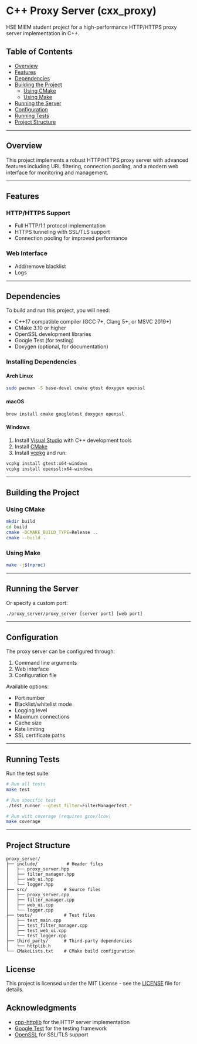 # C++ Proxy Server (cxx_proxy)

HSE MIEM student project for a high-performance HTTP/HTTPS proxy server implementation in C++.

## Table of Contents

- [Overview](#overview)
- [Features](#features)
- [Dependencies](#dependencies)
- [Building the Project](#building-the-project)
  - [Using CMake](#using-cmake)
  - [Using Make](#using-make)
- [Running the Server](#running-the-server)
- [Configuration](#configuration)
- [Running Tests](#running-tests)
- [Project Structure](#project-structure)

---

## Overview

This project implements a robust HTTP/HTTPS proxy server with advanced features including URL filtering, connection pooling, and a modern web interface for monitoring and management.

---

## Features

### HTTP/HTTPS Support

- Full HTTP/1.1 protocol implementation
- HTTPS tunneling with SSL/TLS support
- Connection pooling for improved performance

### Web Interface

- Add/remove blacklist
- Logs

---

## Dependencies

To build and run this project, you will need:

- C++17 compatible compiler (GCC 7+, Clang 5+, or MSVC 2019+)
- CMake 3.10 or higher
- OpenSSL development libraries
- Google Test (for testing)
- Doxygen (optional, for documentation)

### Installing Dependencies

#### Arch Linux
```bash
sudo pacman -S base-devel cmake gtest doxygen openssl
```

#### macOS
```bash
brew install cmake googletest doxygen openssl
```

#### Windows
1. Install [Visual Studio](https://visualstudio.microsoft.com/) with C++ development tools
2. Install [CMake](https://cmake.org/download/)
3. Install [vcpkg](https://github.com/Microsoft/vcpkg) and run:
```bash
vcpkg install gtest:x64-windows
vcpkg install openssl:x64-windows
```

---

## Building the Project

### Using CMake

```bash
mkdir build
cd build
cmake -DCMAKE_BUILD_TYPE=Release ..
cmake --build .
```

### Using Make

```bash
make -j$(nproc)
```

---

## Running the Server

Or specify a custom port:
```bash
./proxy_server/proxy_server [server port] [web port]
```

---

## Configuration

The proxy server can be configured through:
1. Command line arguments
2. Web interface
3. Configuration file

Available options:
- Port number
- Blacklist/whitelist mode
- Logging level
- Maximum connections
- Cache size
- Rate limiting
- SSL certificate paths

---

## Running Tests

Run the test suite:
```bash
# Run all tests
make test

# Run specific test
./test_runner --gtest_filter=FilterManagerTest.*

# Run with coverage (requires gcov/lcov)
make coverage
```

---

## Project Structure

```
proxy_server/
├── include/           # Header files
│   ├── proxy_server.hpp
│   ├── filter_manager.hpp
│   ├── web_ui.hpp
│   └── logger.hpp
├── src/              # Source files
│   ├── proxy_server.cpp
│   ├── filter_manager.cpp
│   ├── web_ui.cpp
│   └── logger.cpp
├── tests/            # Test files
│   ├── test_main.cpp
│   ├── test_filter_manager.cpp
│   ├── test_web_ui.cpp
│   └── test_logger.cpp
├── third_party/      # Third-party dependencies
│   └── httplib.h
└── CMakeLists.txt    # CMake build configuration
```

## License

This project is licensed under the MIT License - see the [LICENSE](LICENSE) file for details.

## Acknowledgments

- [cpp-httplib](https://github.com/yhirose/cpp-httplib) for the HTTP server implementation
- [Google Test](https://github.com/google/googletest) for the testing framework
- [OpenSSL](https://www.openssl.org/) for SSL/TLS support
